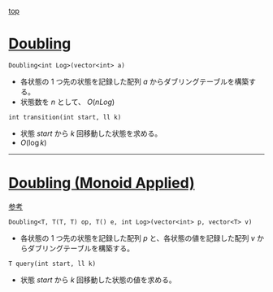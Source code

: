 [top](../README.md)

# [Doubling](./dbl.hpp)

`Doubling<int Log>(vector<int> a)`
- 各状態の 1 つ先の状態を記録した配列 $a$ からダブリングテーブルを構築する。
- 状態数を $n$ として、 $O(n Log)$

`int transition(int start, ll k)`
- 状態 $start$ から $k$ 回移動した状態を求める。
- $O(\log{k})$

---

# [Doubling (Monoid Applied)](./dbl2.hpp)

[参考](https://atcoder.jp/contests/ABC175/editorial/4722)

`Doubling<T, T(T, T) op, T() e, int Log>(vector<int> p, vector<T> v)`
- 各状態の 1 つ先の状態を記録した配列 $p$ と、各状態の値を記録した配列 $v$ からダブリングテーブルを構築する。

`T query(int start, ll k)`
- 状態 $start$ から $k$ 回移動した状態の値を求める。